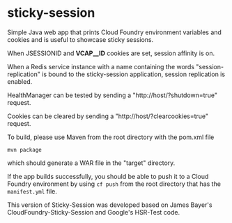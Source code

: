 sticky-session
===========================

Simple Java web app that prints Cloud Foundry environment variables and cookies and is useful to showcase sticky sessions.

When JSESSIONID and __VCAP__ID__ cookies are set, session affinity is on.

When a Redis service instance with a name containing the words "session-replication" is bound to the sticky-session application, session replication is enabled.

HealthManager can be tested by sending a "http://host/?shutdown=true" request.

Cookies can be cleared by sending a "http://host/?clearcookies=true" request.

To build, please use Maven from the root directory with the pom.xml file

    mvn package

which should generate a WAR file in the "target" directory.

If the app builds successfully, you should be able to push it to a Cloud Foundry environment by using `cf push` from the root directory that has the `manifest.yml` file.

This version of Sticky-Session was developed based on James Bayer's CloudFoundry-Sticky-Session and Google's HSR-Test code.

